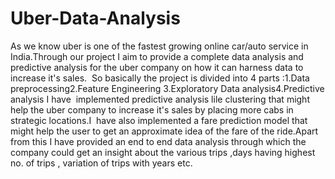 # Uber-Data-Analysis

As we know uber is one of the fastest growing online car/auto service in India.Through our project I aim to provide a complete data analysis and predictive analysis for the uber company on how it can harness data to increase it's sales. 
So basically the project is divided into 4 parts :1.Data preprocessing2.Feature Engineering 3.Exploratory Data analysis4.Predictive analysis I have  implemented predictive analysis lile clustering that might help the uber company to increase it's sales by placing more cabs in strategic locations.I  have also implemented a fare prediction model that might help the user to get an approximate idea of the fare of the ride.Apart from this I have provided an end to end data analysis through which the company could get an insight about the various trips ,days having highest no. of trips , variation of trips with years etc.
